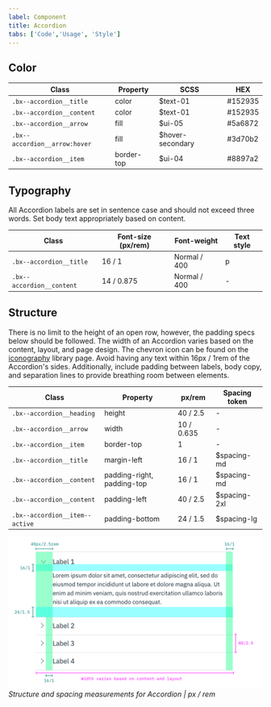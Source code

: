 ```yaml
---
label: Component
title: Accordion
tabs: ['Code','Usage', 'Style']
---
```


## Color

| Class                         | Property   | SCSS             | HEX        |
|-------------------------------|------------|------------------|------------|
| `.bx--accordion__title`       | color      | $text-01         |  #152935   |
| `.bx--accordion__content`     | color      | $text-01         |  #152935   |
| `.bx--accordion__arrow`       | fill       | $ui-05           |  #5a6872   |
| `.bx--accordion__arrow:hover` | fill       | $hover-secondary |  #3d70b2   |
| `.bx--accordion__item`        | border-top | $ui-04           |  #8897a2   |

## Typography

All Accordion labels are set in sentence case and should not exceed three words. Set body text appropriately based on content.

| Class                    | Font-size (px/rem) | Font-weight  | Text style |
|--------------------------|--------------------|--------------|-------------|
| `.bx--accordion__title`  | 16 / 1             | Normal / 400 | p           |
| `.bx--accordion__content`| 14 / 0.875         | Normal / 400 | -           |

## Structure

There is no limit to the height of an open row, however, the padding specs below should be followed. The width of an Accordion varies based on the content, layout, and page design. The chevron icon can be found on the [iconography](/style/iconography/library) library page. Avoid having any text within 16px / 1rem of the Accordion's sides. Additionally, include padding between labels, body copy, and separation lines to provide breathing room between elements.


| Class                         | Property                   | px/rem    | Spacing token|
|-------------------------------|----------------------------|-----------|--------------|
|`.bx--accordion__heading`      | height                     | 40 / 2.5  | -            |
|`.bx--accordion__arrow`        | width                      | 10 / 0.635| -            |
|`.bx--accordion__item`         | border-top                 | 1         | -            |
|`.bx--accordion__title`        | margin-left                | 16 / 1    | $spacing-md  |
|`.bx--accordion__content`      | padding-right, padding-top | 16 / 1    | $spacing-md  |
|`.bx--accordion__content`      | padding-left               | 40 / 2.5  | $spacing-2xl |
|`.bx--accordion__item--active` | padding-bottom             | 24 / 1.5  | $spacing-lg  |

![Structure and spacing measurements for Accordion](images/accordion-style-1.png)
_Structure and spacing measurements for Accordion | px / rem_
